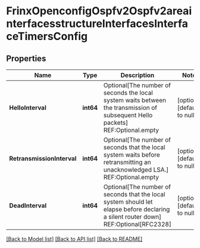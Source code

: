 # FrinxOpenconfigOspfv2Ospfv2areainterfacesstructureInterfacesInterfaceTimersConfig

## Properties
Name | Type | Description | Notes
------------ | ------------- | ------------- | -------------
**HelloInterval** | **int64** | Optional[The number of seconds the local system waits between the transmission of subsequent Hello packets] REF:Optional.empty | [optional] [default to null]
**RetransmissionInterval** | **int64** | Optional[The number of seconds that the local system waits before retransmitting an unacknowledged LSA.] REF:Optional.empty | [optional] [default to null]
**DeadInterval** | **int64** | Optional[The number of seconds that the local system should let elapse before declaring a silent router down] REF:Optional[RFC2328] | [optional] [default to null]

[[Back to Model list]](../README.md#documentation-for-models) [[Back to API list]](../README.md#documentation-for-api-endpoints) [[Back to README]](../README.md)


